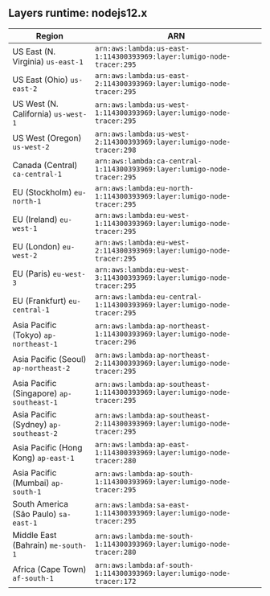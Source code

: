 Layers runtime: nodejs12.x
----
| Region | ARN |
| --- | --- |
|US East (N. Virginia)  `us-east-1`|`arn:aws:lambda:us-east-1:114300393969:layer:lumigo-node-tracer:295`|
|US East (Ohio)  `us-east-2`|`arn:aws:lambda:us-east-2:114300393969:layer:lumigo-node-tracer:295`|
|US West (N. California)  `us-west-1`|`arn:aws:lambda:us-west-1:114300393969:layer:lumigo-node-tracer:295`|
|US West (Oregon)  `us-west-2`|`arn:aws:lambda:us-west-2:114300393969:layer:lumigo-node-tracer:298`|
|Canada (Central)  `ca-central-1`|`arn:aws:lambda:ca-central-1:114300393969:layer:lumigo-node-tracer:295`|
|EU (Stockholm)  `eu-north-1`|`arn:aws:lambda:eu-north-1:114300393969:layer:lumigo-node-tracer:295`|
|EU (Ireland)  `eu-west-1`|`arn:aws:lambda:eu-west-1:114300393969:layer:lumigo-node-tracer:295`|
|EU (London)  `eu-west-2`|`arn:aws:lambda:eu-west-2:114300393969:layer:lumigo-node-tracer:295`|
|EU (Paris)  `eu-west-3`|`arn:aws:lambda:eu-west-3:114300393969:layer:lumigo-node-tracer:295`|
|EU (Frankfurt)  `eu-central-1`|`arn:aws:lambda:eu-central-1:114300393969:layer:lumigo-node-tracer:295`|
|Asia Pacific (Tokyo)  `ap-northeast-1`|`arn:aws:lambda:ap-northeast-1:114300393969:layer:lumigo-node-tracer:296`|
|Asia Pacific (Seoul)  `ap-northeast-2`|`arn:aws:lambda:ap-northeast-2:114300393969:layer:lumigo-node-tracer:295`|
|Asia Pacific (Singapore)  `ap-southeast-1`|`arn:aws:lambda:ap-southeast-1:114300393969:layer:lumigo-node-tracer:295`|
|Asia Pacific (Sydney)  `ap-southeast-2`|`arn:aws:lambda:ap-southeast-2:114300393969:layer:lumigo-node-tracer:295`|
|Asia Pacific (Hong Kong)  `ap-east-1`|`arn:aws:lambda:ap-east-1:114300393969:layer:lumigo-node-tracer:280`|
|Asia Pacific (Mumbai)  `ap-south-1`|`arn:aws:lambda:ap-south-1:114300393969:layer:lumigo-node-tracer:295`|
|South America (São Paulo)  `sa-east-1`|`arn:aws:lambda:sa-east-1:114300393969:layer:lumigo-node-tracer:295`|
|Middle East (Bahrain)  `me-south-1`|`arn:aws:lambda:me-south-1:114300393969:layer:lumigo-node-tracer:280`|
|Africa (Cape Town)  `af-south-1`|`arn:aws:lambda:af-south-1:114300393969:layer:lumigo-node-tracer:172`|
